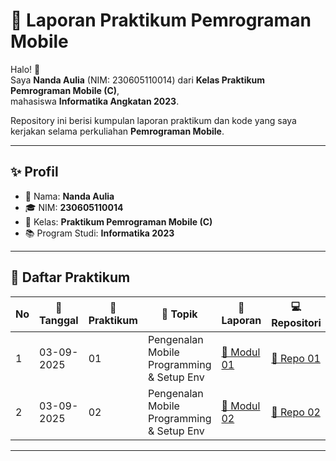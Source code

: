 # 📱 Laporan Praktikum Pemrograman Mobile

Halo! 👋  
Saya **Nanda Aulia** (NIM: 230605110014) dari **Kelas Praktikum Pemrograman Mobile (C)**,  
mahasiswa **Informatika Angkatan 2023**.  

Repository ini berisi kumpulan laporan praktikum dan kode yang saya kerjakan selama perkuliahan **Pemrograman Mobile**.  

---

## ✨ Profil
- 👤 Nama: **Nanda Aulia**  
- 🎓 NIM: **230605110014**  
- 🏫 Kelas: **Praktikum Pemrograman Mobile (C)**  
- 📚 Program Studi: **Informatika 2023**  

---

## 📑 Daftar Praktikum

| No | 📅 Tanggal   | 🔢 Praktikum | 📝 Topik                                      | 📖 Laporan | 💻 Repositori |
|----|-------------|--------------|----------------------------------------------|------------|---------------|
| 1  | 03-09-2025  | 01           | Pengenalan Mobile Programming & Setup Env    | [📂 Modul 01](link_modul_01) | [🔗 Repo 01](link_modul_01) |
| 2  | 03-09-2025  | 02           | Pengenalan Mobile Programming & Setup Env    | [📂 Modul 02](link_modul_02) | [🔗 Repo 02](link_modul_02) |

---


